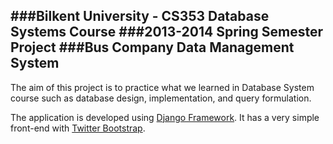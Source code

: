 ###Bilkent University - CS353 Database Systems Course 
###2013-2014 Spring Semester Project
###Bus Company Data Management System  
---

The aim of this project is to practice what we learned in Database System course such as database design, implementation, and query formulation.

The application is developed using [Django Framework](https://github.com/django/django). It has a very simple front-end with [Twitter Bootstrap](https://github.com/twbs/bootstrap).

